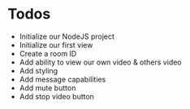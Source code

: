 # Todos

- Initialize our NodeJS project
- Initialize our first view
- Create a room ID
- Add ability to view our own video & others video
- Add styling
- Add message capabilities
- Add mute button
- Add stop video button
